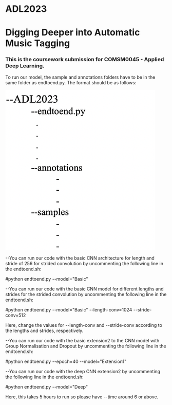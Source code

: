 # ADL2023

<h1>Digging Deeper into Automatic Music Tagging</h1>

<h3>This is the coursework submission for COMSM0045 - Applied Deep Learning.</h3>


To run our model, the sample and annotations folders have to be in the same folder as endtoend.py. The format should be as follows:

![Example Image](example.png)

--You can run our code with the basic CNN architecture for length and stride of 256 for strided convolution by uncommenting the following line in the endtoend.sh:

#python endtoend.py --model="Basic"

--You can run our code with the basic CNN model for different lengths and strides for the strided convolution by uncommenting the following line in the endtoend.sh:

#python endtoend.py --model="Basic" --length-conv=1024 --stride-conv=512

Here, change the values for --length-conv and --stride-conv according to the lengths and strides, respectively.

--You can run our code with the basic extension2 to the CNN model with Group Normalisation and Dropout by uncommenting the following line in the endtoend.sh:

#python endtoend.py --epoch=40 --model="Extension1"

--You can run our code with the deep CNN extension2 by uncommenting the following line in the endtoend.sh:

#python endtoend.py --model="Deep"

Here, this takes 5 hours to run so please have --time around 6 or above.
